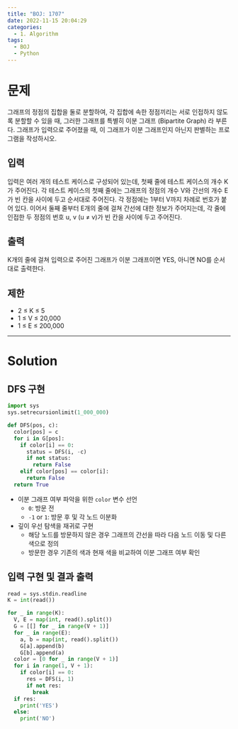 ```yaml
---
title: "BOJ: 1707"
date: 2022-11-15 20:04:29
categories:
  - 1. Algorithm
tags:
  - BOJ
  - Python
---
```


# 문제

그래프의 정점의 집합을 둘로 분할하여, 각 집합에 속한 정점끼리는 서로 인접하지 않도록 분할할 수 있을 때, 그러한 그래프를 특별히 이분 그래프 (Bipartite Graph) 라 부른다.
그래프가 입력으로 주어졌을 때, 이 그래프가 이분 그래프인지 아닌지 판별하는 프로그램을 작성하시오.

## 입력

입력은 여러 개의 테스트 케이스로 구성되어 있는데, 첫째 줄에 테스트 케이스의 개수 K가 주어진다. 각 테스트 케이스의 첫째 줄에는 그래프의 정점의 개수 V와 간선의 개수 E가 빈 칸을 사이에 두고 순서대로 주어진다. 각 정점에는 1부터 V까지 차례로 번호가 붙어 있다. 이어서 둘째 줄부터 E개의 줄에 걸쳐 간선에 대한 정보가 주어지는데, 각 줄에 인접한 두 정점의 번호 u, v (u ≠ v)가 빈 칸을 사이에 두고 주어진다.

## 출력

K개의 줄에 걸쳐 입력으로 주어진 그래프가 이분 그래프이면 YES, 아니면 NO를 순서대로 출력한다.

## 제한

- 2 ≤ K ≤ 5
- 1 ≤ V ≤ 20,000
- 1 ≤ E ≤ 200,000

<!-- More -->

---

# Solution

## DFS 구현

```python
import sys
sys.setrecursionlimit(1_000_000)

def DFS(pos, c):
  color[pos] = c
  for i in G[pos]:
    if color[i] == 0:
      status = DFS(i, -c)
      if not status:
        return False
    elif color[pos] == color[i]:
      return False
  return True
```

- 이분 그래프 여부 파악을 위한 `color` 변수 선언
  - `0`: 방문 전
  - `-1` or `1`: 방문 후 및 각 노드 이분화
- 깊이 우선 탐색을 재귀로 구현
  - 해당 노드를 방문하지 않은 경우 그래프의 간선을 따라 다음 노드 이동 및 다른 색으로 정의
  - 방문한 경우 기존의 색과 현재 색을 비교하여 이분 그래프 여부 확인

## 입력 구현 및 결과 출력

```python
read = sys.stdin.readline
K = int(read())

for _ in range(K):
  V, E = map(int, read().split())
  G = [[] for _ in range(V + 1)]
  for _ in range(E):
    a, b = map(int, read().split())
    G[a].append(b)
    G[b].append(a)
  color = [0 for _ in range(V + 1)]
  for i in range(1, V + 1):
    if color[i] == 0:
      res = DFS(i, 1)
      if not res:
        break
  if res:
    print('YES')
  else:
    print('NO')
```
